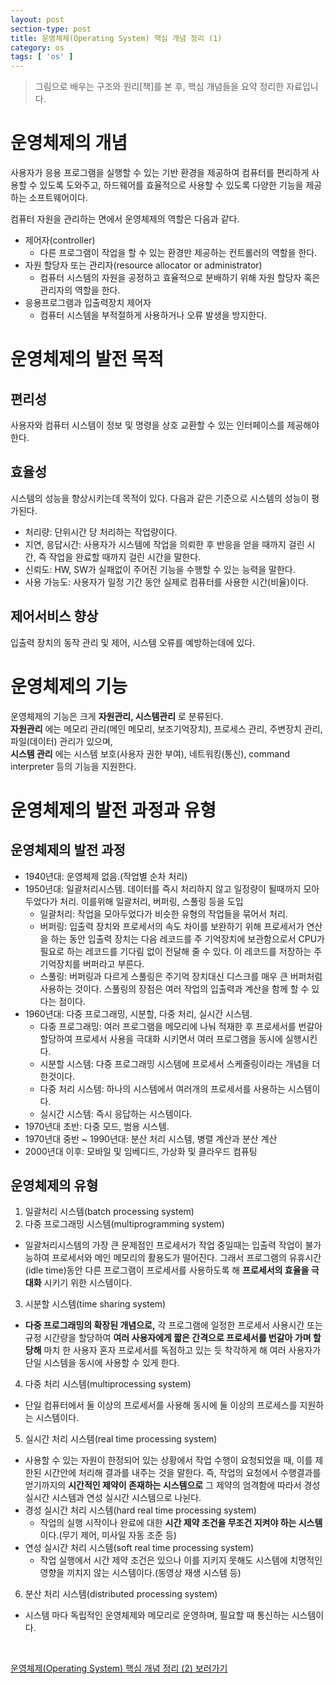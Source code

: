 ```yaml
---
layout: post
section-type: post
title: 운영체제(Operating System) 핵심 개념 정리 (1)
category: os
tags: [ 'os' ]
---
```


> 그림으로 배우는 구조와 원리[책]를 본 후, 핵심 개념들을 요약 정리한 자료입니다.

# 운영체제의 개념

사용자가 응용 프로그램을 실행할 수 있는 기반 환경을 제공하여 컴퓨터를 편리하게 사용할 수 있도록 도와주고, 하드웨어를 효율적으로 사용할 수 있도록 다양한 기능을 제공하는 소프트웨어이다.  

컴퓨터 자원을 관리하는 면에서 운영체제의 역할은 다음과 같다.

- 제어자(controller)
    - 다른 프로그램이 작업을 할 수 있는 환경만 제공하는 컨트롤러의 역할을 한다.
- 자원 할당자 또는 관리자(resource allocator or administrator)
    - 컴퓨터 시스템의 자원을 공정하고 효율적으로 분배하기 위해 자원 할당자 혹은 관리자의 역할을 한다.
- 응용프로그램과 입출력장치 제어자
    - 컴퓨터 시스템을 부적절하게 사용하거나 오류 발생을 방지한다.

# 운영체제의 발전 목적

## 편리성

사용자와 컴퓨터 시스템이 정보 및 명령을 상호 교환할 수 있는 인터페이스를 제공해야 한다.

## 효율성

시스템의 성능을 향상시키는데 목적이 있다. 다음과 같은 기준으로 시스템의 성능이 평가된다.
- 처리량: 단위시간 당 처리하는 작업량이다.
- 지연, 응답시간: 사용자가 시스템에 작업을 의뢰한 후 반응을 얻을 때까지 걸린 시간, 즉 작업을 완료할 때까지 걸린 시간을 말한다.
- 신뢰도: HW, SW가 실패없이 주어진 기능을 수행할 수 있는 능력을 말한다.
- 사용 가능도: 사용자가 일정 기간 동안 실제로 컴퓨터를 사용한 시간(비율)이다.

## 제어서비스 향상

입출력 장치의 동작 관리 및 제어, 시스템 오류를 예방하는데에 있다.


# 운영체제의 기능

운영체제의 기능은 크게 **자원관리, 시스템관리** 로 분류된다.  
**자원관리** 에는 메모리 관리(메인 메모리, 보조기억장치), 프로세스 관리, 주변장치 관리, 파일(데이터) 관리가 있으며,  
**시스템 관리** 에는 시스템 보호(사용자 권한 부여), 네트워킹(통신), command interpreter 등의 기능을 지원한다.

# 운영체제의 발전 과정과 유형

## 운영체제의 발전 과정

- 1940년대: 운영체제 없음.(작업별 순차 처리)
- 1950년대: 일괄처리시스템. 데이터를 즉시 처리하지 않고 일정량이 될때까지 모아두었다가 처리. 이를위해 일괄처리, 버퍼링, 스풀링 등을 도입
    - 일괄처리: 작업을 모아두었다가 비슷한 유형의 작업들을 묶어서 처리.
    - 버퍼링: 입출력 장치와 프로세서의 속도 차이를 보완하기 위해 프로세서가 연산을 하는 동안 입출력 장치는 다음 레코드를 주 기억장치에 보관함으로서 CPU가 필요로 하는 레코드를 기다림 없이 전달해 줄 수 있다. 이 레코드를 저장하는 주 기억장치를 버퍼라고 부른다.
    - 스풀링: 버퍼링과 다르게 스풀링은 주기억 장치대신 디스크를 매우 큰 버퍼처럼 사용하는 것이다. 스풀링의 장점은 여러 작업의 입출력과 계산을 함께 할 수 있다는 점이다.
- 1960년대: 다중 프로그래밍, 시분할, 다중 처리, 실시간 시스템.
    - 다중 프로그래밍: 여러 프로그램을 메모리에 나눠 적재한 후 프로세서를 번갈아 할당하여 프로세서 사용을 극대화 시키면서 여러 프로그램을 동시에 실행시킨다.
    - 시분할 시스템: 다중 프로그래밍 시스템에 프로세서 스케줄링이라는 개념을 더한것이다.
    - 다중 처리 시스템: 하나의 시스템에서 여러개의 프로세서를 사용하는 시스템이다.
    - 실시간 시스템: 즉시 응답하는 시스템이다.
- 1970년대 초반: 다중 모드, 범용 시스템.
- 1970년대 중반 ~ 1990년대: 분산 처리 시스템, 병렬 계산과 분산 계산
- 2000년대 이후: 모바일 및 임베디드, 가상화 및 클라우드 컴퓨팅

## 운영체제의 유형

1. 일괄처리 시스템(batch processing system)
2. 다중 프로그래밍 시스템(multiprogramming system)
 - 일괄처리시스템의 가장 큰 문제점인 프로세서가 작업 중일때는 입출력 작업이 불가능하여 프로세서와 메인 메모리의 활용도가 떨어진다. 그래서 프로그램의 유휴시간(idle time)동안 다른 프로그램이 프로세서를 사용하도록 해 **프로세서의 효율을 극대화** 시키기 위한 시스템이다.
3. 시분할 시스템(time sharing system)
 - **다중 프로그래밍의 확장된 개념으로,** 각 프로그램에 일정한 프로세서 사용시간 또는 규정 시간량을 할당하여 **여러 사용자에게 짧은 간격으로 프로세서를 번갈아 가며 할당해** 마치 한 사용자 혼자 프로세서를 독점하고 있는 듯 착각하게 해 여러 사용자가 단일 시스템을 동시에 사용할 수 있게 한다.
4. 다중 처리 시스템(multiprocessing system)
 - 단일 컴퓨터에서 둘 이상의 프로세서를 사용해 동시에 둘 이상의 프로세스를 지원하는 시스템이다.
5. 실시간 처리 시스템(real time processing system)
 - 사용할 수 있는 자원이 한정되어 있는 상황에서 작업 수행이 요청되었을 때, 이를 제한된 시간안에 처리해 결과를 내주는 것을 말한다. 즉, 작업의 요청에서 수행결과를 얻기까지의 **시간적인 제약이 존재하는 시스템으로** 그 제약의 엄격함에 따라서 경성 실시간 시스템과 연성 실시간 시스템으로 나뉜다.
 - 경성 실시간 처리 시스템(hard real time processing system)  
    * 작업의 실행 시작이나 완료에 대한 **시간 제약 조건을 무조건 지켜야 하는 시스템** 이다.(무기 제어, 미사일 자동 조준 등)
 - 연성 실시간 처리 시스템(soft real time processing system)
    * 작업 실행에서 시간 제약 조건은 있으나 이를 지키지 못해도 시스템에 치명적인 영향을 끼치지 않는 시스템이다.(동영상 재생 시스템 등)
6. 분산 처리 시스템(distributed processing system)
 - 시스템 마다 독립적인 운영체제와 메모리로 운영하며, 필요할 때 통신하는 시스템이다.

<br />

 [운영체제(Operating System) 핵심 개념 정리 (2) 보러가기](https://wkdtjsgur100.github.io/os-summary-2)
